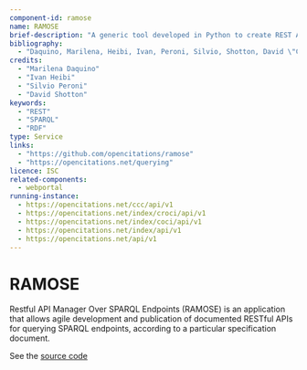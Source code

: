 ```yaml
--- 
component-id: ramose
name: RAMOSE
brief-description: "A generic tool developed in Python to create REST APIs over SPARQL endpoints"
bibliography: 
  - "Daquino, Marilena, Heibi, Ivan, Peroni, Silvio, Shotton, David \"Creating RESTful APIs over SPARQL endpoints using RAMOSE.\" Semantic Web Journal (2021): 1-19. https://content.iospress.com/articles/semantic-web/sw210439"
credits: 
  - "Marilena Daquino"
  - "Ivan Heibi"
  - "Silvio Peroni"
  - "David Shotton"
keywords: 
  - "REST" 
  - "SPARQL" 
  - "RDF"
type: Service
links: 
  - "https://github.com/opencitations/ramose"
  - "https://opencitations.net/querying"
licence: ISC
related-components: 
  - webportal
running-instance:
  - https://opencitations.net/ccc/api/v1
  - https://opencitations.net/index/croci/api/v1
  - https://opencitations.net/index/coci/api/v1
  - https://opencitations.net/index/api/v1
  - https://opencitations.net/api/v1
--- 
```


# RAMOSE

Restful API Manager Over SPARQL Endpoints (RAMOSE) is an application that allows agile development and publication of documented RESTful APIs for querying SPARQL endpoints, according to a particular specification document.

See the [source code](https://github.com/opencitations/ramose)
